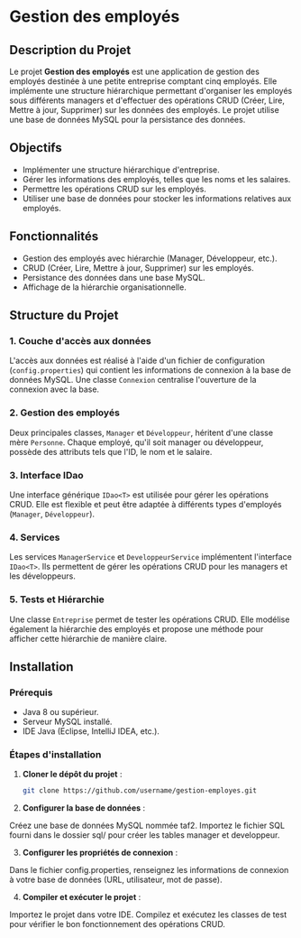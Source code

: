 # Gestion des employés

## Description du Projet

Le projet **Gestion des employés** est une application de gestion des employés destinée à une petite entreprise comptant cinq employés. Elle implémente une structure hiérarchique permettant d'organiser les employés sous différents managers et d'effectuer des opérations CRUD (Créer, Lire, Mettre à jour, Supprimer) sur les données des employés. Le projet utilise une base de données MySQL pour la persistance des données.

## Objectifs

- Implémenter une structure hiérarchique d'entreprise.
- Gérer les informations des employés, telles que les noms et les salaires.
- Permettre les opérations CRUD sur les employés.
- Utiliser une base de données pour stocker les informations relatives aux employés.

## Fonctionnalités

- Gestion des employés avec hiérarchie (Manager, Développeur, etc.).
- CRUD (Créer, Lire, Mettre à jour, Supprimer) sur les employés.
- Persistance des données dans une base MySQL.
- Affichage de la hiérarchie organisationnelle.

## Structure du Projet

### 1. Couche d'accès aux données

L'accès aux données est réalisé à l'aide d'un fichier de configuration (`config.properties`) qui contient les informations de connexion à la base de données MySQL. Une classe `Connexion` centralise l'ouverture de la connexion avec la base.

### 2. Gestion des employés

Deux principales classes, `Manager` et `Développeur`, héritent d'une classe mère `Personne`. Chaque employé, qu'il soit manager ou développeur, possède des attributs tels que l'ID, le nom et le salaire.

### 3. Interface IDao

Une interface générique `IDao<T>` est utilisée pour gérer les opérations CRUD. Elle est flexible et peut être adaptée à différents types d'employés (`Manager`, `Développeur`).

### 4. Services

Les services `ManagerService` et `DeveloppeurService` implémentent l'interface `IDao<T>`. Ils permettent de gérer les opérations CRUD pour les managers et les développeurs.

### 5. Tests et Hiérarchie

Une classe `Entreprise` permet de tester les opérations CRUD. Elle modélise également la hiérarchie des employés et propose une méthode pour afficher cette hiérarchie de manière claire.

## Installation

### Prérequis

- Java 8 ou supérieur.
- Serveur MySQL installé.
- IDE Java (Eclipse, IntelliJ IDEA, etc.).

### Étapes d'installation

1. **Cloner le dépôt du projet** :
   ```bash
   git clone https://github.com/username/gestion-employes.git
   
2.   **Configurer la base de données** :

Créez une base de données MySQL nommée taf2.
Importez le fichier SQL fourni dans le dossier sql/ pour créer les tables manager et developpeur.

3.   **Configurer les propriétés de connexion** :

Dans le fichier config.properties, renseignez les informations de connexion à votre base de données (URL, utilisateur, mot de passe).

4.   **Compiler et exécuter le projet** :

Importez le projet dans votre IDE.
Compilez et exécutez les classes de test pour vérifier le bon fonctionnement des opérations CRUD.
